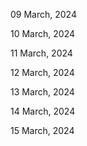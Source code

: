 09 March, 2024

10 March, 2024

11 March, 2024

12 March, 2024

13 March, 2024

14 March, 2024

15 March, 2024